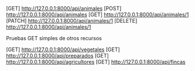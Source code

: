 [GET] http://127.0.0.1:8000/api/animales
 [POST] http://127.0.0.1:8000/api/animales 
 [GET] http://127.0.0.1:8000/api/animales/1
 [PATCH] http://127.0.0.1:8000/api/animales/1 
 [DELETE] http://127.0.0.1:8000/api/animales/1

Pruebas GET simples de otros recursos

 [GET] http://127.0.0.1:8000/api/vegetales
 [GET] http://127.0.0.1:8000/api/preparados
 [GET] http://127.0.0.1:8000/api/agricultores
 [GET] http://127.0.0.1:8000/api/fincas
